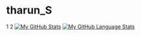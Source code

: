 # tharun_S
1
2
[![My GitHub Stats](https://github-readme-stats.vercel.app/api/?username=cyber-unknown&count_private=true&theme=tokyonight&showicons=true)]()
[![My GitHub Language Stats](https://github-readme-stats.vercel.app/api/top-langs/?username=cyber-unknown&langs_count=5&theme=tokyonight)]()
